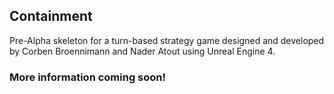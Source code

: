 ## Containment
Pre-Alpha skeleton for a turn-based strategy game designed and developed by Corben Broennimann and Nader Atout using Unreal Engine 4.

### More information coming soon!
